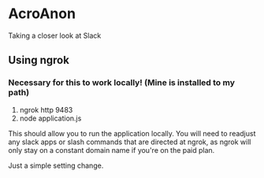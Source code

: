 # AcroAnon
Taking a closer look at Slack

## Using ngrok
### Necessary for this to work locally! (Mine is installed to my path)

1. ngrok http 9483
2. node application.js

This should allow you to run the application locally. You will need to readjust any slack apps or slash commands that are directed at ngrok, as ngrok will only stay on a constant domain name if you're on the paid plan.

Just a simple setting change.
